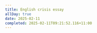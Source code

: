 ```yaml
---
title: English crisis essay
allDay: true
date: 2025-02-11
completed: 2025-02-11T09:21:52.116+11:00
---
```


